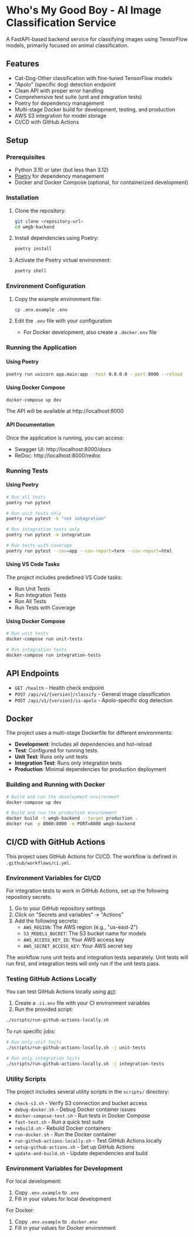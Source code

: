 # Who's My Good Boy - AI Image Classification Service

A FastAPI-based backend service for classifying images using TensorFlow models,
primarily focused on animal classification.

## Features

- Cat-Dog-Other classification with fine-tuned TensorFlow models
- "Apolo" (specific dog) detection endpoint
- Clean API with proper error handling
- Comprehensive test suite (unit and integration tests)
- Poetry for dependency management
- Multi-stage Docker build for development, testing, and production
- AWS S3 integration for model storage
- CI/CD with GitHub Actions

## Setup

### Prerequisites

- Python 3.10 or later (but less than 3.12)
- [Poetry](https://python-poetry.org/) for dependency management
- Docker and Docker Compose (optional, for containerized development)

### Installation

1. Clone the repository:

   ```bash
   git clone <repository-url>
   cd wmgb-backend
   ```

2. Install dependencies using Poetry:

   ```bash
   poetry install
   ```

3. Activate the Poetry virtual environment:
   ```bash
   poetry shell
   ```

### Environment Configuration

1. Copy the example environment file:

   ```bash
   cp .env.example .env
   ```

2. Edit the `.env` file with your configuration
   - For Docker development, also create a `.docker.env` file

### Running the Application

#### Using Poetry

```bash
poetry run uvicorn app.main:app --host 0.0.0.0 --port 8000 --reload
```

#### Using Docker Compose

```bash
docker-compose up dev
```

The API will be available at http://localhost:8000

#### API Documentation

Once the application is running, you can access:

- Swagger UI: http://localhost:8000/docs
- ReDoc: http://localhost:8000/redoc

### Running Tests

#### Using Poetry

```bash
# Run all tests
poetry run pytest

# Run unit tests only
poetry run pytest -k "not integration"

# Run integration tests only
poetry run pytest -m integration

# Run tests with coverage
poetry run pytest --cov=app --cov-report=term --cov-report=html
```

#### Using VS Code Tasks

The project includes predefined VS Code tasks:

- Run Unit Tests
- Run Integration Tests
- Run All Tests
- Run Tests with Coverage

#### Using Docker Compose

```bash
# Run unit tests
docker-compose run unit-tests

# Run integration tests
docker-compose run integration-tests
```

## API Endpoints

- `GET /health` - Health check endpoint
- `POST /api/v1/{version}/classify` - General image classification
- `POST /api/v1/{version}/is-apolo` - Apolo-specific dog detection

## Docker

The project uses a multi-stage Dockerfile for different environments:

- **Development**: Includes all dependencies and hot-reload
- **Test**: Configured for running tests
- **Unit Test**: Runs only unit tests
- **Integration Test**: Runs only integration tests
- **Production**: Minimal dependencies for production deployment

### Building and Running with Docker

```bash
# Build and run the development environment
docker-compose up dev

# Build and run the production environment
docker build -t wmgb-backend --target production .
docker run -p 8000:8000 -e PORT=8000 wmgb-backend
```

## CI/CD with GitHub Actions

This project uses GitHub Actions for CI/CD. The workflow is defined in
`.github/workflows/ci.yml`.

### Environment Variables for CI/CD

For integration tests to work in GitHub Actions, set up the following repository
secrets:

1. Go to your GitHub repository settings
2. Click on "Secrets and variables" -> "Actions"
3. Add the following secrets:
   - `AWS_REGION`: The AWS region (e.g., "us-east-2")
   - `S3_MODELS_BUCKET`: The S3 bucket name for models
   - `AWS_ACCESS_KEY_ID`: Your AWS access key
   - `AWS_SECRET_ACCESS_KEY`: Your AWS secret key

The workflow runs unit tests and integration tests separately. Unit tests will
run first, and integration tests will only run if the unit tests pass.

### Testing GitHub Actions Locally

You can test GitHub Actions locally using [act](https://github.com/nektos/act):

1. Create a `.ci.env` file with your CI environment variables
2. Run the provided script:

```bash
./scripts/run-github-actions-locally.sh
```

To run specific jobs:

```bash
# Run only unit tests
./scripts/run-github-actions-locally.sh -j unit-tests

# Run only integration tests
./scripts/run-github-actions-locally.sh -j integration-tests
```

### Utility Scripts

The project includes several utility scripts in the `scripts/` directory:

- `check-s3.sh` - Verify S3 connection and bucket access
- `debug-docker.sh` - Debug Docker container issues
- `docker-compose-test.sh` - Run tests in Docker Compose
- `fast-test.sh` - Run a quick test suite
- `rebuild.sh` - Rebuild Docker containers
- `run-docker.sh` - Run the Docker container
- `run-github-actions-locally.sh` - Test GitHub Actions locally
- `setup-github-actions.sh` - Set up GitHub Actions
- `update-and-build.sh` - Update dependencies and build

### Environment Variables for Development

For local development:

1. Copy `.env.example` to `.env`
2. Fill in your values for local development

For Docker:

1. Copy `.env.example` to `.docker.env`
2. Fill in your values for Docker environment
